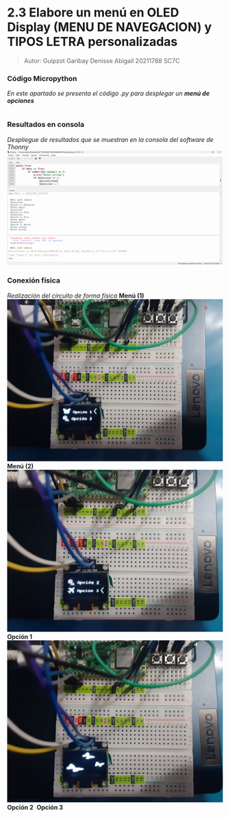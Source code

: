 # 2.3 Elabore un menú en OLED Display (MENU DE NAVEGACION) y TIPOS LETRA personalizadas

>Autor: Guipzot Garibay Denisse Abigail 20211788 SC7C
 
### Código Micropython
_En este apartado se presenta el código .py para desplegar un **menú de opciones**_
```python

```
### Resultados en consola
_Despliegue de resultados que se muestran en la consola del software de Thonny_
![](Imagenes/SalidaOpciones.png)

### Conexión física
_Realización del circuito de forma física_ 
**Menú (1)**
![](Imagenes/Menu.png)
**Menú (2)**
![](Imagenes/Menu2.png)
**Opción 1**
![](Imagenes/mariposa.png)
**Opción 2**
![]()
**Opción 3**
![]()
